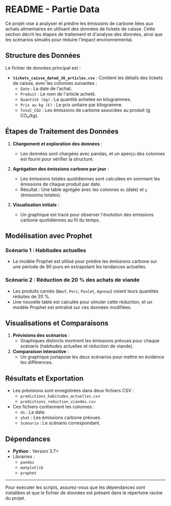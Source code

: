 # README - Partie Data

Ce projet vise à analyser et prédire les émissions de carbone liées aux achats alimentaires en utilisant des données de tickets de caisse. Cette section décrit les étapes de traitement et d'analyse des données, ainsi que les scénarios simulés pour réduire l'impact environnemental.

## Structure des Données
Le fichier de données principal est :
- **`tickets_caisse_dated_30_articles.csv`** : Contient les détails des tickets de caisse, avec les colonnes suivantes :
  - `Date` : La date de l'achat.
  - `Produit` : Le nom de l'article acheté.
  - `Quantité (kg)` : La quantité achetée en kilogrammes.
  - `Prix au kg (€)` : Le prix unitaire par kilogramme.
  - `Total_CO2` : Les émissions de carbone associées au produit (g CO₂/kg).

## Étapes de Traitement des Données
1. **Chargement et exploration des données** :
   - Les données sont chargées avec pandas, et un aperçu des colonnes est fourni pour vérifier la structure.

2. **Agrégation des émissions carbone par jour** :
   - Les émissions totales quotidiennes sont calculées en sommant les émissions de chaque produit par date.
   - Résultat : Une table agrégée avec les colonnes `ds` (date) et `y` (émissions totales).

3. **Visualisation initiale** :
   - Un graphique est tracé pour observer l'évolution des émissions carbone quotidiennes au fil du temps.

## Modélisation avec Prophet
### Scénario 1 : Habitudes actuelles
- Le modèle Prophet est utilisé pour prédire les émissions carbone sur une période de 90 jours en extrapolant les tendances actuelles.

### Scénario 2 : Réduction de 20 % des achats de viande
- Les produits carnés (`Bœuf`, `Porc`, `Poulet`, `Agneau`) voient leurs quantités réduites de 20 %.
- Une nouvelle table est calculée pour simuler cette réduction, et un modèle Prophet est entraîné sur ces données modifiées.

## Visualisations et Comparaisons
1. **Prévisions des scénarios** :
   - Graphiques distincts montrent les émissions prévues pour chaque scénario (habitudes actuelles et réduction de viande).
2. **Comparaison interactive** :
   - Un graphique juxtapose les deux scénarios pour mettre en évidence les différences.

## Résultats et Exportation
- Les prévisions sont enregistrées dans deux fichiers CSV :
  - `predictions_habitudes_actuelles.csv`
  - `predictions_reduction_viandes.csv`
- Ces fichiers contiennent les colonnes :
  - `ds` : La date.
  - `yhat` : Les émissions carbone prévues.
  - `Scenario` : Le scénario correspondant.

## Dépendances
- **Python** : Version 3.7+
- Librairies :
  - `pandas`
  - `matplotlib`
  - `prophet`

---
Pour exécuter les scripts, assurez-vous que les dépendances sont installées et que le fichier de données est présent dans le répertoire racine du projet.


